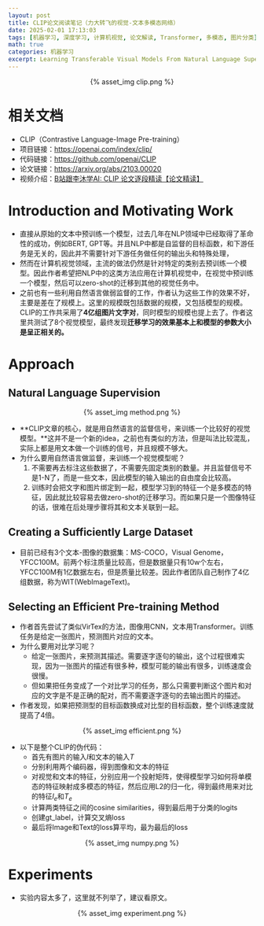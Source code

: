 ```yaml
---
layout: post
title: CLIP论文阅读笔记（力大转飞的视觉-文本多模态网络）
date: 2025-02-01 17:13:03
tags: [机器学习, 深度学习, 计算机视觉, 论文解读, Transformer, 多模态, 图片分类]
math: true
categories: 机器学习
excerpt: Learning Transferable Visual Models From Natural Language Supervision
---
```

<p align="center">{% asset_img clip.png %}</p>

# 相关文档
* CLIP（Contrastive Language-Image Pre-training）
* 项目链接：https://openai.com/index/clip/
* 代码链接：https://github.com/openai/CLIP
* 论文链接：https://arxiv.org/abs/2103.00020
* 视频介绍：[B站跟李沐学AI: CLIP 论文逐段精读【论文精读】](https://www.bilibili.com/video/BV1SL4y1s7LQ?spm_id_from=333.788.videopod.sections&vd_source=9629687338410a5ccaa5e1a595d0f17d)
# Introduction and Motivating Work
* 直接从原始的文本中预训练一个模型，过去几年在NLP领域中已经取得了革命性的成功，例如BERT, GPT等。并且NLP中都是自监督的目标函数，和下游任务是无关的，因此并不需要针对下游任务做任何的输出头和特殊处理，
* 然而在计算机视觉领域，主流的做法仍然是针对特定的类别去预训练一个模型。因此作者希望把NLP中的这类方法应用在计算机视觉中，在视觉中预训练一个模型，然后可以zero-shot的迁移到其他的视觉任务中。
* 之前也有一些利用自然语言做弱监督的工作，作者认为这些工作的效果不好，主要是差在了规模上。这里的规模既包括数据的规模，又包括模型的规模。CLIP的工作共采用了**4亿组图片文字对**，同时模型的规模也提上去了。作者这里共测试了8个视觉模型，最终发现**迁移学习的效果基本上和模型的参数大小是呈正相关的。**
# Approach

## Natural Language Supervision

<p align="center">{% asset_img method.png %}</p>

* **CLIP文章的核心，就是用自然语言的监督信号，来训练一个比较好的视觉模型。**这并不是一个新的idea，之前也有类似的方法，但是叫法比较混乱，实际上都是用文本做一个训练的信号，并且规模不够大。
* 为什么要用自然语言做监督，来训练一个视觉模型呢？
  1. 不需要再去标注这些数据了，不需要先固定类别的数量。并且监督信号不是1-N了，而是一些文本，因此模型的输入输出的自由度会比较高。
  2. 训练时会把文字和图片绑定到一起，模型学习到的特征一个是多模态的特征，因此就比较容易去做zero-shot的迁移学习。而如果只是一个图像特征的话，很难在后处理步骤将其和文本关联到一起。

## Creating a Sufficiently Large Dataset

* 目前已经有3个文本-图像的数据集：MS-COCO，Visual Genome，YFCC100M。前两个标注质量比较高，但是数据量只有10w个左右，YFCC100M有1亿数据左右，但是质量比较差。因此作者团队自己制作了4亿组数据，称为WIT(WebImageText)。

## Selecting an Efficient Pre-training Method

* 作者首先尝试了类似VirTex的方法，图像用CNN，文本用Transformer。训练任务是给定一张图片，预测图片对应的文本。
* 为什么要用对比学习呢？
  + 给定一张图片，来预测其描述。需要逐字逐句的输出，这个过程很难实现，因为一张图片的描述有很多种，模型可能的输出有很多，训练速度会很慢。
  + 但如果把任务变成了一个对比学习的任务，那么只需要判断这个图片和对应的文字是不是正确的配对，而不需要逐字逐句的去输出图片的描述。
* 作者发现，如果把预测型的目标函数换成对比型的目标函数，整个训练速度就提高了4倍。

<p align="center">{% asset_img efficient.png %}</p>

* 以下是整个CLIP的伪代码：
  + 首先有图片的输入$I$和文本的输入$T$
  + 分别利用两个编码器，得到图像和文本的特征
  + 对视觉和文本的特征，分别应用一个投射矩阵，使得模型学习如何将单模态的特征映射成多模态的特征，然后应用L2的归一化，得到最终用来对比的特征$I_e$和$T_e$
  + 计算两类特征之间的cosine similarities，得到最后用于分类的logits
  + 创建gt_label，计算交叉熵loss
  + 最后将Image和Text的loss算平均，最为最后的loss
  
<p align="center">{% asset_img numpy.png %}</p>

# Experiments
* 实验内容太多了，这里就不列举了，建议看原文。
<p align="center">{% asset_img experiment.png %}</p>
